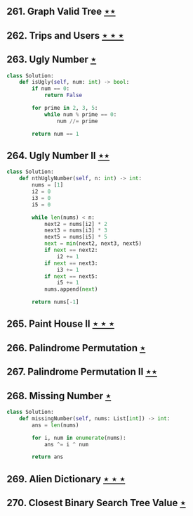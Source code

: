## 261. Graph Valid Tree [$\star\star$](https://leetcode.com/problems/graph-valid-tree)

## 262. Trips and Users [$\star\star\star$](https://leetcode.com/problems/trips-and-users)

## 263. Ugly Number [$\star$](https://leetcode.com/problems/ugly-number)

```python
class Solution:
    def isUgly(self, num: int) -> bool:
        if num == 0:
            return False

        for prime in 2, 3, 5:
            while num % prime == 0:
                num //= prime

        return num == 1
```

## 264. Ugly Number II [$\star\star$](https://leetcode.com/problems/ugly-number-ii)

```python
class Solution:
    def nthUglyNumber(self, n: int) -> int:
        nums = [1]
        i2 = 0
        i3 = 0
        i5 = 0

        while len(nums) < n:
            next2 = nums[i2] * 2
            next3 = nums[i3] * 3
            next5 = nums[i5] * 5
            next = min(next2, next3, next5)
            if next == next2:
                i2 += 1
            if next == next3:
                i3 += 1
            if next == next5:
                i5 += 1
            nums.append(next)

        return nums[-1]
```

## 265. Paint House II [$\star\star\star$](https://leetcode.com/problems/paint-house-ii)

## 266. Palindrome Permutation [$\star$](https://leetcode.com/problems/palindrome-permutation)

## 267. Palindrome Permutation II [$\star\star$](https://leetcode.com/problems/palindrome-permutation-ii)

## 268. Missing Number [$\star$](https://leetcode.com/problems/missing-number)

```python
class Solution:
    def missingNumber(self, nums: List[int]) -> int:
        ans = len(nums)

        for i, num in enumerate(nums):
            ans ^= i ^ num

        return ans
```

## 269. Alien Dictionary [$\star\star\star$](https://leetcode.com/problems/alien-dictionary)

## 270. Closest Binary Search Tree Value [$\star$](https://leetcode.com/problems/closest-binary-search-tree-value)
